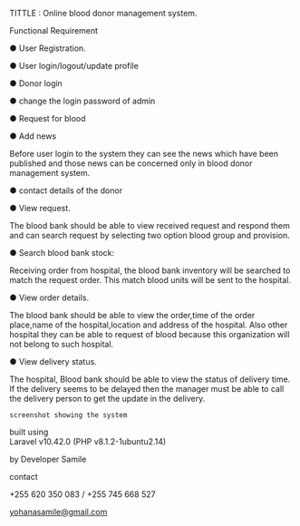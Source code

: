

TITTLE : Online blood donor management system.


Functional Requirement

● User Registration.

● User login/logout/update profile

● Donor login

● change the login password of admin

● Request for blood

● Add news


Before user login to the system they can see the news which have been published and those news
can be concerned only in blood donor management system.

● contact details of the donor

● View request.


The blood bank should be able to view received request and respond them and can search request
by selecting two option blood group and provision.

● Search blood bank stock:

Receiving order from hospital, the blood bank inventory will be searched to match the request
order. This match blood units will be sent to the hospital.

● View order details.


The blood bank should be able to view the order,time of the order place,name of the
hospital,location and address of the hospital. Also other hospital they can be able to request of blood
because this organization will not belong to such hospital.

● View delivery status.


The hospital, Blood bank should be able to view the status of delivery time. If the delivery seems to
be delayed then the manager must be able to call the delivery person to get the update in the delivery.


    screenshot showing the system                 


built using     
Laravel v10.42.0 (PHP v8.1.2-1ubuntu2.14)

by 
Developer Samile


contact 

+255 620 350 083 / +255 745 668 527

yohanasamile@gmail.com

